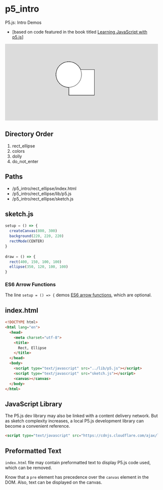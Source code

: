 # p5_intro
P5.js: Intro Demos
 * [based on code featured in the book titled [Learning JavaScript with p5.js](https://www.codingforvisuallearners.com/)]

![P5.js Example](https://github.com/nick3499/p5_intro/blob/master/rect-ellipse-p5-js.png)

## Directory Order

 1. rect_ellipse
 2. colors
 3. dolly
 4. do_not_enter

## Paths

 * /p5_intro/rect_ellipse/index.html
 * /p5_intro/rect_ellipse/lib/p5.js
 * /p5_intro/rect_ellipse/sketch.js

## sketch.js

```js
setup = () => {
  createCanvas(800, 300)
  background(220, 220, 220)
  rectMode(CENTER)
}

draw = () => {
  rect(400, 150, 100, 100)
  ellipse(350, 120, 100, 100)
}
```

### ES6 Arrow Functions

The line `setup = () => {` demos [ES6 arrow functions](https://www.sitepoint.com/es6-arrow-functions-new-fat-concise-syntax-javascript/), which are optional.

## index.html

```html
<!DOCTYPE html>
<html lang="en">
  <head>
    <meta charset="utf-8">
    <title>
      Rect, Ellipse
    </title>
  </head>
  <body>
    <script type="text/javascript" src="../lib/p5.js"></script>
    <script type="text/javascript" src="sketch.js"></script>
    <canvas></canvas>
  </body>
</html>
```

## JavaScript Library

The P5.js dev library may also be linked with a content delivery network. But as sketch complexity increases, a local P5.js development library can become a convenient reference.

```html
<script type="text/javascript" src="https://cdnjs.cloudflare.com/ajax/libs/p5.js/0.7.2/p5.js"></script>
```

## Preformatted Text

`index.html` file may contain preformatted text to display P5.js code used, which can be removed.

Know that a `pre` element has precedence over the `canvas` element in the DOM. Also, text can be displayed on the canvas.
